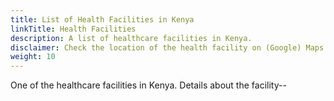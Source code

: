 ```yaml
---
title: List of Health Facilities in Kenya
linkTitle: Health Facilities
description: A list of healthcare facilities in Kenya.
disclaimer: Check the location of the health facility on (Google) Maps for updated information.
weight: 10
---
```

One of the healthcare facilities in Kenya. Details about the facility--